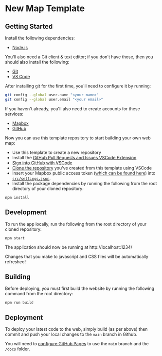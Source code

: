 # New Map Template

## Getting Started
Install the following dependencies:
- [Node.js](https://nodejs.org/)

You'll also need a Git client & text editor; if you don't have those, then you should also install the following:
- [Git](https://git-scm.com/downloads)
- [VS Code](https://code.visualstudio.com/)

After installing git for the first time, you'll need to configure it by running:
```sh
git config --global user.name "<your name>"
git config --global user.email "<your email>"
```

If you haven't already, you'll also need to create accounts for these services:
- [Mapbox](https://www.mapbox.com/signup/)
- [GitHub](https://github.com)

Now you can use this template repository to start building your own web map:
- Use this template to create a new repository
- Install the [GitHub Pull Requests and Issues VSCode Extension](https://marketplace.visualstudio.com/items?itemName=GitHub.vscode-pull-request-github)
- [Sign into GitHub with VSCode](https://code.visualstudio.com/docs/sourcecontrol/github#_getting-started-with-github-pull-requests-and-issues)
- [Clone the repository](https://code.visualstudio.com/docs/sourcecontrol/github#_cloning-a-repository) you've created from this template using VSCode
- Insert your Mapbox public access token ([which can be found here](https://www.mapbox.com/account/)) into [`src/settings.json`](https://github.com/robgaston/new_map/blob/main/src/settings.json#L3).
- Install the package dependencies by running the following from the root directory of your cloned repository:
```
npm install
```

## Development
To run the app locally, run the following from the root directory of your cloned repository:
```
npm start
```

The application should now be running at http://localhost:1234/

Changes that you make to javascript and CSS files will be automatically refreshed!

## Building
Before deploying, you must first build the website by running the following command from the root directory: 
```
npm run build
```

## Deployment
To deploy your latest code to the web, simply build (as per above) then commit and push your local changes to the `main` branch in Github.

You will need to [configure GitHub Pages](https://docs.github.com/en/pages/getting-started-with-github-pages/configuring-a-publishing-source-for-your-github-pages-site) to use the `main` branch and the `/docs` folder.
